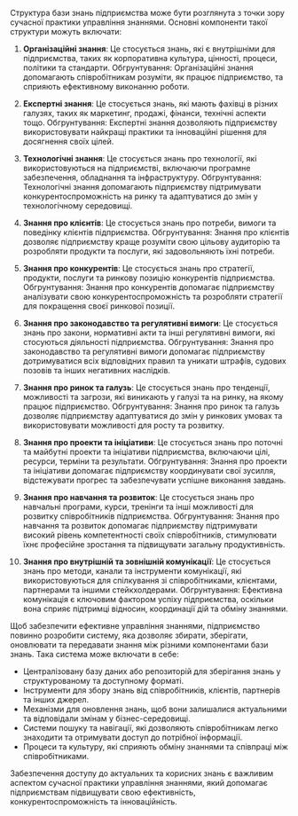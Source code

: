 Структура бази знань підприємства може бути розглянута з точки зору сучасної практики управління знаннями. Основні компоненти такої структури можуть включати:

1. **Організаційні знання**: Це стосується знань, які є внутрішніми для підприємства, таких як корпоративна культура, цінності, процеси, політики та стандарти. Обгрунтування: Організаційні знання допомагають співробітникам розуміти, як працює підприємство, та сприяють ефективному виконанню роботи.

2. **Експертні знання**: Це стосується знань, які мають фахівці в різних галузях, таких як маркетинг, продажі, фінанси, технічні аспекти тощо. Обгрунтування: Експертні знання дозволяють підприємству використовувати найкращі практики та інноваційні рішення для досягнення своїх цілей.

3. **Технологічні знання**: Це стосується знань про технології, які використовуються на підприємстві, включаючи програмне забезпечення, обладнання та інфраструктуру. Обгрунтування: Технологічні знання допомагають підприємству підтримувати конкурентоспроможність на ринку та адаптуватися до змін у технологічному середовищі.

4. **Знання про клієнтів**: Це стосується знань про потреби, вимоги та поведінку клієнтів підприємства. Обгрунтування: Знання про клієнтів дозволяє підприємству краще розуміти свою цільову аудиторію та розробляти продукти та послуги, які задовольняють їхні потреби.

5. **Знання про конкурентів**: Це стосується знань про стратегії, продукти, послуги та ринкову позицію конкурентів підприємства. Обгрунтування: Знання про конкурентів допомагає підприємству аналізувати свою конкурентоспроможність та розробляти стратегії для покращення своєї ринкової позиції.

6. **Знання про законодавство та регулятивні вимоги**: Це стосується знань про закони, нормативні акти та інші регулятивні вимоги, які стосуються діяльності підприємства. Обгрунтування: Знання про законодавство та регулятивні вимоги допомагає підприємству дотримуватися всіх відповідних правил та уникати штрафів, судових позовів та інших негативних наслідків.

7. **Знання про ринок та галузь**: Це стосується знань про тенденції, можливості та загрози, які виникають у галузі та на ринку, на якому працює підприємство. Обгрунтування: Знання про ринок та галузь дозволяє підприємству адаптуватися до змін у ринкових умовах та використовувати можливості для росту та розвитку.

8. **Знання про проекти та ініціативи**: Це стосується знань про поточні та майбутні проекти та ініціативи підприємства, включаючи цілі, ресурси, терміни та результати. Обгрунтування: Знання про проекти та ініціативи допомагає підприємству координувати свої зусилля, відстежувати прогрес та забезпечувати успішне виконання завдань.

9. **Знання про навчання та розвиток**: Це стосується знань про навчальні програми, курси, тренінги та інші можливості для розвитку співробітників підприємства. Обгрунтування: Знання про навчання та розвиток допомагає підприємству підтримувати високий рівень компетентності своїх співробітників, стимулювати їхнє професійне зростання та підвищувати загальну продуктивність.

10. **Знання про внутрішній та зовнішній комунікації**: Це стосується знань про методи, канали та інструменти комунікації, які використовуються для спілкування зі співробітниками, клієнтами, партнерами та іншими стейкхолдерами. Обгрунтування: Ефективна комунікація є ключовим фактором успіху підприємства, оскільки вона сприяє підтримці відносин, координації дій та обміну знаннями.

Щоб забезпечити ефективне управління знаннями, підприємство повинно розробити систему, яка дозволяє збирати, зберігати, оновлювати та передавати знання між різними компонентами бази знань. Така система може включати в себе:

- Централізовану базу даних або репозиторій для зберігання знань у структурованому та доступному форматі.
- Інструменти для збору знань від співробітників, клієнтів, партнерів та інших джерел.
- Механізми для оновлення знань, щоб вони залишалися актуальними та відповідали змінам у бізнес-середовищі.
- Системи пошуку та навігації, які дозволяють співробітникам легко знаходити та отримувати доступ до потрібної інформації.
- Процеси та культуру, які сприяють обміну знаннями та співпраці між співробітниками.

Забезпечення доступу до актуальних та корисних знань є важливим аспектом сучасної практики управління знаннями, який допомагає підприємствам підвищувати свою ефективність, конкурентоспроможність та інноваційність.